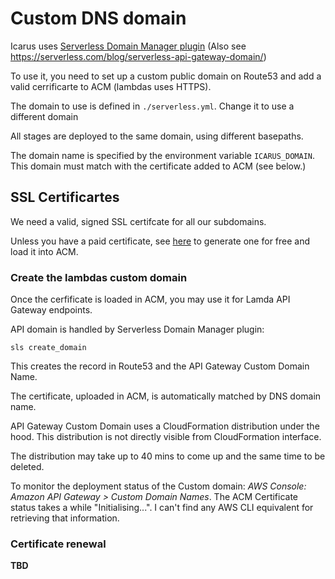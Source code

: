 # Custom DNS domain

Icarus uses [Serverless Domain Manager plugin](https://github.com/amplify-education/serverless-domain-manager)
(Also see https://serverless.com/blog/serverless-api-gateway-domain/)

To use it, you need to set up a custom public domain on Route53 and add a valid cerrificarte to ACM (lambdas uses HTTPS).

The domain to use is defined in `./serverless.yml`. Change it to use a different domain

All stages are deployed to the same domain, using different basepaths.

The domain name is specified by the environment variable `ICARUS_DOMAIN`.
This domain must match with the certificate added to ACM (see below.)

## SSL Certificartes

We need a valid, signed SSL certifcate for all our subdomains.

Unless you have a paid certificate, see [here](./free_ssl_certificates.md) to generate one for free and load it into ACM.

### Create the lambdas custom domain

Once the cerfificate is loaded in ACM, you may use it for Lamda API Gateway endpoints.

API domain is handled by Serverless Domain Manager plugin:

```
sls create_domain
```

This creates the record in Route53 and the API Gateway Custom Domain Name.

The certificate, uploaded in ACM, is automatically matched by DNS domain name.

API Gateway Custom Domain uses a CloudFormation distribution under the hood. 
This distribution is not directly visible from CloudFormation interface.

The distribution may take up to 40 mins to come up and the same time to be deleted.

To monitor the deployment status of the Custom domain: *AWS Console: Amazon API Gateway > Custom Domain Names*.
The ACM Certificate status takes a while "Initialising...".
I can't find any AWS CLI equivalent for retrieving that information.

### Certificate renewal

**TBD**
